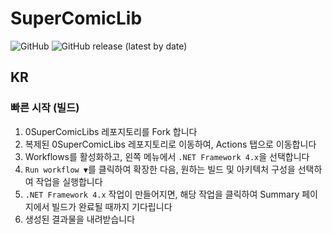 # SuperComicLib
![GitHub](https://img.shields.io/github/license/ekfvoddl3536/0SuperComicLibs) 
![GitHub release (latest by date)](https://img.shields.io/github/v/release/ekfvoddl3536/0SuperComicLibs) 

## KR
### 빠른 시작 (빌드)
1. 0SuperComicLibs 레포지토리를 Fork 합니다
2. 복제된 0SuperComicLibs 레포지토리로 이동하여, Actions 탭으로 이동합니다
3. Workflows를 활성화하고, 왼쪽 메뉴에서 `.NET Framework 4.x`을 선택합니다
4. `Run workflow ▼`를 클릭하여 확장한 다음, 원하는 빌드 및 아키텍처 구성을 선택하여 작업을 실행합니다
5. `.NET Framework 4.x` 작업이 만들어지면, 해당 작업을 클릭하여 Summary 페이지에서 빌드가 완료될 때까지 기다립니다
6. 생성된 결과물을 내려받습니다
